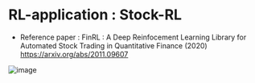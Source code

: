 # RL-application : Stock-RL
* Reference paper 
: FinRL : A Deep Reinfocement Learning Library for Automated Stock Trading in Quantitative Finance (2020)
https://arxiv.org/abs/2011.09607

![image](https://user-images.githubusercontent.com/19640884/111426012-542b3180-8737-11eb-9c72-a954958bf2d9.png)

